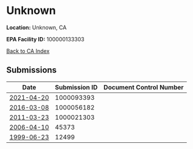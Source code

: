 # Unknown

**Location:** Unknown, CA

**EPA Facility ID:** 100000133303

[Back to CA Index](../../index.md)

## Submissions

| Date | Submission ID | Document Control Number |
|------|--------------|-------------------------|
| [2021-04-20](submissions/1000093393.md) | 1000093393 |  |
| [2016-03-08](submissions/1000056182.md) | 1000056182 |  |
| [2011-03-23](submissions/1000021303.md) | 1000021303 |  |
| [2006-04-10](submissions/45373.md) | 45373 |  |
| [1999-06-23](submissions/12499.md) | 12499 |  |
